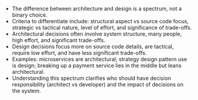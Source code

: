 - The difference between architecture and design is a spectrum, not a binary choice.
- Criteria to differentiate include: structural aspect vs source code focus, strategic vs tactical nature, level of effort, and significance of trade-offs.
- Architectural decisions often involve system structure, many people, high effort, and significant trade-offs.
- Design decisions focus more on source code details, are tactical, require low effort, and have less significant trade-offs.
- Examples: microservices are architectural; strategy design pattern use is design; breaking up a payment service lies in the middle but leans architectural.
- Understanding this spectrum clarifies who should have decision responsibility (architect vs developer) and the impact of decisions on the system.